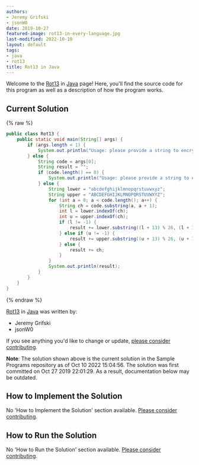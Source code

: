```yaml
---
authors:
- Jeremy Grifski
- jsonW0
date: 2019-10-27
featured-image: rot13-in-every-language.jpg
last-modified: 2022-10-10
layout: default
tags:
- java
- rot13
title: Rot13 in Java
---
```


Welcome to the [Rot13](https://sampleprograms.io/projects/rot13) in [Java](https://sampleprograms.io/languages/java) page! Here, you'll find the source code for this program as well as a description of how the program works.

## Current Solution

{% raw %}

```java
public class Rot13 {
    public static void main(String[] args) {
        if (args.length < 1) {
            System.out.println("Usage: please provide a string to encrypt");
        } else {
            String code = args[0];
            String result = "";
            if (code.length() == 0) {
                System.out.println("Usage: please provide a string to encrypt");
            } else {
                String lower = "abcdefghijklmnopqrstuvwxyz";
                String upper = "ABCDEFGHIJKLMNOPQRSTUVWXYZ";
                for (int a = 0; a < code.length(); a++) {
                    String ch = code.substring(a, a + 1);
                    int l = lower.indexOf(ch);
                    int u = upper.indexOf(ch);
                    if (l != -1) {
                        result += lower.substring((l + 13) % 26, (l + 14) % 26 != 0 ? (l + 14) % 26 : l + 14);
                    } else if (u != -1) {
                        result += upper.substring((u + 13) % 26, (u + 14) % 26 != 0 ? (u + 14) % 26 : u + 14);
                    } else {
                        result += ch;
                    }
                }
                System.out.println(result);
            }
        }
    }
}
```

{% endraw %}

[Rot13](https://sampleprograms.io/projects/rot13) in [Java](https://sampleprograms.io/languages/java) was written by:

- Jeremy Grifski
- jsonW0

If you see anything you'd like to change or update, [please consider contributing](https://github.com/TheRenegadeCoder/sample-programs).

**Note**: The solution shown above is the current solution in the Sample Programs repository as of Oct 10 2022 15:04:56. The solution was first committed on Oct 27 2019 22:01:29. As a result, documentation below may be outdated.

## How to Implement the Solution

No 'How to Implement the Solution' section available. [Please consider contributing](https://github.com/TheRenegadeCoder/sample-programs-website).

## How to Run the Solution

No 'How to Run the Solution' section available. [Please consider contributing](https://github.com/TheRenegadeCoder/sample-programs-website).